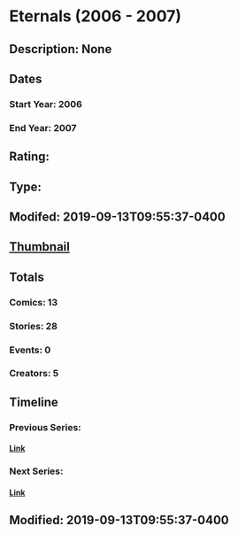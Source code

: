 # Eternals (2006 - 2007)
## Description: None
## Dates
### Start Year: 2006
### End Year: 2007
## Rating: 
## Type: 
## Modifed: 2019-09-13T09:55:37-0400
## [Thumbnail](http://i.annihil.us/u/prod/marvel/i/mg/9/03/5192733360ce9.jpg)
## Totals
### Comics: 13
### Stories: 28
### Events: 0
### Creators: 5
## Timeline
### Previous Series: 
#### [Link]()
### Next Series: 
#### [Link]()
## Modified: 2019-09-13T09:55:37-0400